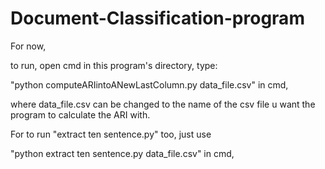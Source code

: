 # Document-Classification-program
For now,

to run, open cmd in this program's directory, type:

"python computeARIintoANewLastColumn.py data_file.csv" in cmd,

where data_file.csv can be changed to the name of the csv file u want the program to calculate the ARI with. 


For to run "extract ten sentence.py" too, just use

"python extract ten sentence.py data_file.csv" in cmd,
